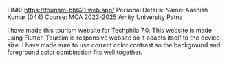 LINK: https://tourism-bb621.web.app/
Personal Details:
Name: Aashish Kumar (044)
Course: MCA 2023-2025 Amity University Patna

I have made this tourism website for Techphila 7.0.
This website is made using Flutter.
Toursim is responsive website so it adapts itself to the device size.
I have made sure to use correct color contrast so the background and foreground color combination fits well together.
